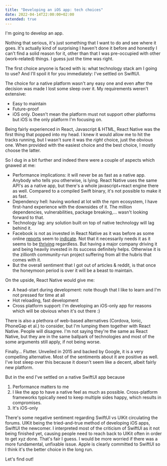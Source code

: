 ```yaml
---
title: "Developing an iOS app: tech choices"
date: 2022-04-14T22:00:00+02:00
extended: true
---
```


I'm going to develop an app. 

Nothing that serious, it's just something that I want to do and see where it goes. It's actually kind of surprising I haven't done it before and honestly I can't find a solid reason for it, other than that I was pre-occupied with other (work-related) things. I guess just the time was right. 

The first choice anyone is faced with is: what technology stack am I going to use? And I'll spoil it for you immediately: I've settled on SwiftUI. 

<!--more-->
The choice for a native platform wasn't any easy one and even after the decision was made I lost some sleep over it.
My requirements weren't extensive:

* Easy to maintain
* Future-proof
* iOS only. Doesn't mean the platform must not support other platforms but iOS is the only platform I'm focusing on.

Being fairly experienced in React, Javascript & HTML, React Native was the first thing that popped into my head. I knew it would allow me to hit the tracks running, but I wasn't sure it was the *right* choice, just the obvious one. When provided with the easiest choice and the best choice, I mostly choose the latter.

So I dug in a bit further and indeed there were a couple of aspects which gnawed at me:
* Performance implications: it will never be as fast as a native app. Anybody who tells you otherwise, is lying. React Native uses the same API's as a native app, but there's a whole javascript+react engine there as well. Compared to a compiled Swift binary, it's not possible to make it as fast.
* Dependency hell: having worked at lot with the npm ecosystem, I have first-hand experience with the downsides of it. The million dependencies, vulnerabilities, package breaking,... wasn't looking forward to that.
* Technology lag: any solution built on top of native technology will lag behind it.
* Facebook is not as invested in React Native as it was before as some online [reports](https://onymos.com/whats-the-future-of-react-native-and-why-does-facebook-care/) seem to [indicate](https://medium.com/4devs/could-facebook-to-abandon-the-react-native-5a7e8ec481a8). Not that it necessarily needs it as it seems to be [thriving](https://www.ideamotive.co/blog/state-of-react-native-development) regardless. But having a major company driving it and being heavily invested in its success definitely helps. Otherwise it is the zillionth community-run project suffering from all the hubris that comes with it.
* But the overall sentiment that I got out of articles & reddit, is that once the honeymoon period is over it will be a beast to maintain.

On the upside, React Native would give me:
* A head-start during development: note though that I like to learn and I'm not pressed for time at all
* Hot reloading, fast development
* Cross platform support: I'm developing an iOS-only app for reasons which will be obvious when it's out there :)

There is also a plethora of web-based alternatives (Cordova, Ionic, PhoneGap et al.) to consider, but I'm lumping them together with React Native. People will disagree. I'm not saying they're the same as React Native, but they are in the same ballpark of technologies and most of the some arguments still apply, if not being worse.

Finally... Flutter. Unveiled in 2015 and backed by Google, it is a very compelling alternative. Most of the sentiments about it are positive as well. I've lost sleep over this because it doesn't seem like a decent, albeit fairly new platform.

But in the end I've settled on a native SwiftUI app because 
1. Performance matters to me
2. I like the app to have a native feel as much as possible. Cross-platform frameworks typically need to keep multiple sides happy, which results in compromises.
3. It's iOS-only

There's some negative sentiment regarding SwiftUI vs UIKit circulating the forums. UIKit being the tried-and-true method of developing iOS apps, SwiftUI the newcomer. I interpreted most of the criticism of SwiftUI as it not being finished yet, causing people need to reach back to UIKit often in order to get xyz done. That's fair I guess. I would be more worried if there was a more fundamental, unfixable issue. Apple is clearly committed to SwiftUI so I think it's the better choice in the long run.

Let's find out!
